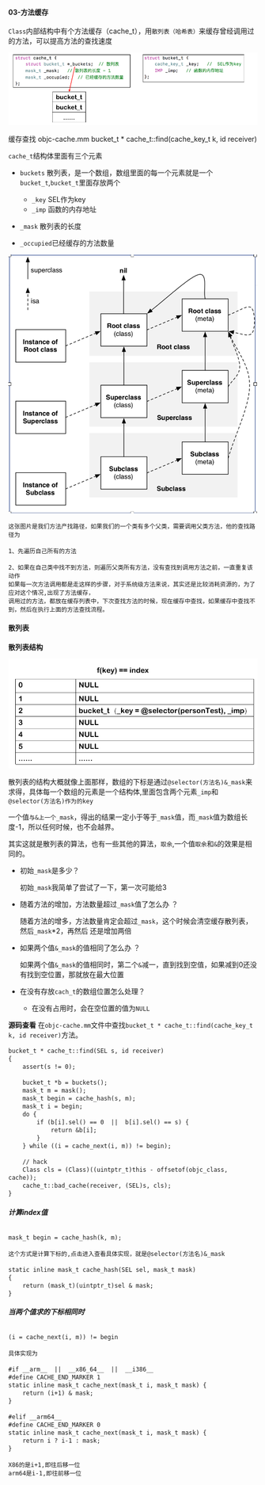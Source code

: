 #### 03-方法缓存



`Class`内部结构中有个方法缓存（cache_t），用`散列表（哈希表）`来缓存曾经调用过的方法，可以提高方法的查找速度

![](img/方法缓存01.png)

缓存查找
objc-cache.mm
bucket_t * cache_t::find(cache_key_t k, id receiver)



`cache_t`结构体里面有三个元素

- `buckets`  散列表，是一个数组，数组里面的每一个元素就是一个`bucket_t`,`bucket_t`里面存放两个
  
  - `_key`  SEL作为key
  - `_imp`  函数的内存地址

- `_mask`  散列表的长度

- `_occupied`已经缓存的方法数量



![](img/类的isa_superclass.png)



```
这张图片是我们方法产找路径，如果我们的一个类有多个父类，需要调用父类方法，他的查找路径为

1、先遍历自己所有的方法

2、如果在自己类中找不到方法，则遍历父类所有方法，没有查找到调用方法之前，一直重复该动作 
如果每一次方法调用都是走这样的步骤，对于系统级方法来说，其实还是比较消耗资源的，为了应对这个情况,出现了方法缓存，
调用过的方法，都放在缓存列表中，下次查找方法的时候，现在缓存中查找，如果缓存中查找不到，然后在执行上面的方法查找流程。
```

#### 散列表

**散列表结构**

![](img/散列表01.png)



散列表的结构大概就像上面那样，数组的下标是通过`@selector(方法名)&_mask`来求得，具体每一个数组的元素是一个结构体,里面包含两个元素`_imp`和`@selector(方法名)作为的key`



一个值`与&上一个_mask`，得出的结果一定小于等于`_mask`值，而`_mask`值为数组长度-1，所以任何时候，也不会越界。



其实这就是散列表的算法，也有一些其他的算法，`取余`,一个值`取余`和`&`的效果是相同的。



- 初始`_mask`是多少？ 
  
   初始`_mask`我简单了尝试了一下，第一次可能给3
  
  
- 随着方法的增加，方法数量超过`_mask`值了怎么办 ？
  
   随着方法的增多，方法数量肯定会超过`_mask`，这个时候会清空缓存散列表，然后`_mask`*2，再然后 还是增加两倍
  
  
- 如果两个值`&_mask`的值相同了怎么办 ？
  
   如果两个值`&_mask`的值相同时，第二个`&`减一，直到找到空值，如果减到0还没有找到空位置，那就放在最大位置
  
  
- 在没有存放`cach_t`的数组位置怎么处理？
  - 在没有占用时，会在空位置的值为`NULL`



**源码查看** 在`objc-cache.mm`文件中查找`bucket_t * cache_t::find(cache_key_t k, id receiver)`方法。

```
bucket_t * cache_t::find(SEL s, id receiver)
{
    assert(s != 0);

    bucket_t *b = buckets();
    mask_t m = mask();
    mask_t begin = cache_hash(s, m);
    mask_t i = begin;
    do {
        if (b[i].sel() == 0  ||  b[i].sel() == s) {
            return &b[i];
        }
    } while ((i = cache_next(i, m)) != begin);

    // hack
    Class cls = (Class)((uintptr_t)this - offsetof(objc_class, cache));
    cache_t::bad_cache(receiver, (SEL)s, cls);
}

```

###### **计算index值**

```
mask_t begin = cache_hash(k, m);

这个方式是计算下标的,点击进入查看具体实现，就是@selector(方法名)&_mask

static inline mask_t cache_hash(SEL sel, mask_t mask) 
{
    return (mask_t)(uintptr_t)sel & mask;
}
```



###### **当两个值求的下标相同时**

```
(i = cache_next(i, m)) != begin

具体实现为

#if __arm__  ||  __x86_64__  ||  __i386__
#define CACHE_END_MARKER 1
static inline mask_t cache_next(mask_t i, mask_t mask) {
    return (i+1) & mask;
}

#elif __arm64__
#define CACHE_END_MARKER 0
static inline mask_t cache_next(mask_t i, mask_t mask) {
    return i ? i-1 : mask;
}

X86的是i+1,即往后移一位
arm64是i-1,即往前移一位
```


